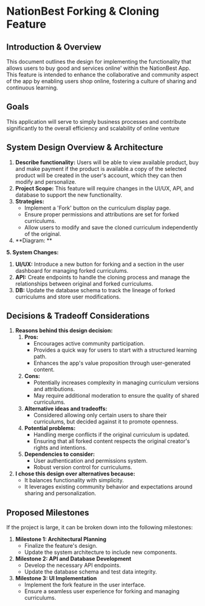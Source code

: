 

# NationBest Forking & Cloning Feature
## Introduction & Overview
This document outlines the design for implementing the functionality that allows users to buy good and services online' within the NationBest App. This feature is intended to enhance the collaborative and community aspect of the app by enabling users shop online, fostering a culture of sharing and continuous learning.

## Goals
This application will serve to simply business processes and contribute significantly to the overall efficiency and scalability of  online venture
## System Design Overview & Architecture
1. **Describe functionality:** Users will be able to view available product, buy and make payment if the product is available.a copy of the selected product will be created in the user's account, which they can then modify and personalize.
2. **Project Scope:** This feature will require changes in the UI/UX, API, and database to support the new functionality.
3. **Strategies:**
    - Implement a 'Fork' button on the curriculum display page.
    - Ensure proper permissions and attributions are set for forked curriculums.
    - Allow users to modify and save the cloned curriculum independently of the original.
4. **Diagram: **


**5. System Changes:**

1. **UI/UX:** Introduce a new button for forking and a section in the user dashboard for managing forked curriculums.
2. **API:** Create endpoints to handle the cloning process and manage the relationships between original and forked curriculums.
3. **DB:** Update the database schema to track the lineage of forked curriculums and store user modifications.
## Decisions & Tradeoff Considerations
1. **Reasons behind this design decision:**
    1. **Pros:**
        - Encourages active community participation.
        - Provides a quick way for users to start with a structured learning path.
        - Enhances the app's value proposition through user-generated content.
    2. **Cons:**
        - Potentially increases complexity in managing curriculum versions and attributions.
        - May require additional moderation to ensure the quality of shared curriculums.
    3. **Alternative ideas and tradeoffs:**
        - Considered allowing only certain users to share their curriculums, but decided against it to promote openness.
    4. **Potential problems:**
        - Handling merge conflicts if the original curriculum is updated.
        - Ensuring that all forked content respects the original creator's rights and intentions.
    5. **Dependencies to consider:**
        - User authentication and permissions system.
        - Robust version control for curriculums.
2. **I chose this design over alternatives because:**
    - It balances functionality with simplicity.
    - It leverages existing community behavior and expectations around sharing and personalization.
## Proposed Milestones
If the project is large, it can be broken down into the following milestones:

1. **Milestone 1: Architectural Planning**
    - Finalize the feature's design.
    - Update the system architecture to include new components.
2. **Milestone 2: API and Database Development**
    - Develop the necessary API endpoints.
    - Update the database schema and test data integrity.
3. **Milestone 3: UI Implementation**
    - Implement the fork feature in the user interface.
    - Ensure a seamless user experience for forking and managing curriculums.



<!--- Eraser file: https://app.eraser.io/workspace/l366sZSC5OufvQDX56Tt --->